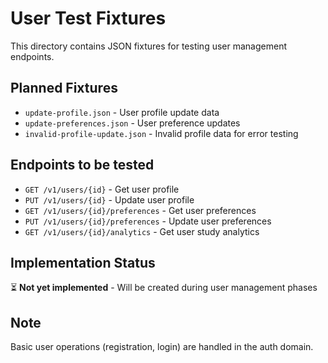 # User Test Fixtures

This directory contains JSON fixtures for testing user management endpoints.

## Planned Fixtures

- `update-profile.json` - User profile update data
- `update-preferences.json` - User preference updates
- `invalid-profile-update.json` - Invalid profile data for error testing

## Endpoints to be tested

- `GET /v1/users/{id}` - Get user profile
- `PUT /v1/users/{id}` - Update user profile
- `GET /v1/users/{id}/preferences` - Get user preferences
- `PUT /v1/users/{id}/preferences` - Update user preferences
- `GET /v1/users/{id}/analytics` - Get user study analytics

## Implementation Status

⏳ **Not yet implemented** - Will be created during user management phases

## Note

Basic user operations (registration, login) are handled in the auth domain.